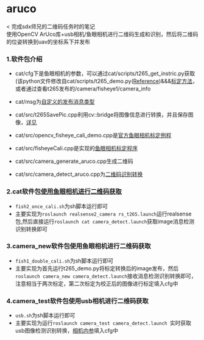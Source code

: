 # aruco  

< 完成sdx师兄的二维码任务时的笔记   
  使用OpenCV ArUco库+usb相机/鱼眼相机进行二维码生成和识别，然后将二维码的位姿转换到uav的坐标系下并发布  

### 1.软件包介绍
* cat/cfg下是鱼眼相机的参数，可以通过cat/scripts/t265_get_instric.py获取(该python文件修改自cat/scripts/t265_demo.py([Reference](https://github.com/IntelRealSense/librealsense/blob/master/wrappers/python/examples/t265_stereo.py))&&&[标定方法](https://github.com/GitZzw/sdx_aruco/blob/master/notes/T265%E9%B1%BC%E7%9C%BC%E5%9B%BE%E5%83%8F.md#3%E9%B1%BC%E7%9C%BC%E7%9B%B8%E6%9C%BA%E7%9A%84%E6%A0%87%E5%AE%9A)，或者通过查看t265发布的/camera/fisheye1/camera_info  

* cat/msg为[自定义的发布消息类型](https://github.com/GitZzw/sdx_aruco/blob/master/notes/ros%E8%87%AA%E5%AE%9A%E4%B9%89%E6%B6%88%E6%81%AF.md)   

* cat/src/t265SavePic.cpp利用cv::bridge将图像信息进行转换，并且保存图像，[详见](https://github.com/GitZzw/sdx_aruco/blob/master/notes/T265%E9%B1%BC%E7%9C%BC%E5%9B%BE%E5%83%8F.md#2%E5%8F%91%E5%B8%83%E7%9A%84ros%E9%B1%BC%E7%9C%BC%E5%9B%BE%E5%83%8Fsensor_msgsimage%E8%BD%AC%E6%8D%A2%E4%B8%BAcv%E7%9A%84image%E4%BD%BF%E7%94%A8cv_bridge)  

* cat/src/opencv_fisheye_cali_demo.cpp是[官方鱼眼相机标定例程](https://github.com/GitZzw/sdx_aruco/blob/master/notes/T265%E9%B1%BC%E7%9C%BC%E5%9B%BE%E5%83%8F.md#3%E9%B1%BC%E7%9C%BC%E7%9B%B8%E6%9C%BA%E7%9A%84%E6%A0%87%E5%AE%9A)

* cat/src/fisheyeCali.cpp是实现的[鱼眼相机标定程序](https://github.com/GitZzw/sdx_aruco/blob/master/notes/T265%E9%B1%BC%E7%9C%BC%E5%9B%BE%E5%83%8F.md#3%E9%B1%BC%E7%9C%BC%E7%9B%B8%E6%9C%BA%E7%9A%84%E6%A0%87%E5%AE%9A)

* cat/src/camera_generate_aruco.cpp生成二维码

* cat/src/camera_detect_aruco.cpp为[二维码识别转换](https://github.com/GitZzw/sdx_aruco/blob/master/notes/OpenCV_ArUco%E4%BD%BF%E7%94%A8.md)


### 2.cat软件包[使用鱼眼相机进行二维码获取](https://github.com/GitZzw/sdx_aruco/blob/master/notes/T265%E9%B1%BC%E7%9C%BC%E5%9B%BE%E5%83%8F.md#1realsense-t265%E8%8E%B7%E5%8F%96%E9%B1%BC%E7%9C%BC%E7%9B%B8%E6%9C%BA%E6%95%B0%E6%8D%AE)
* `fish2_once_cali.sh`为sh脚本运行即可  
* 主要实现为`roslaunch realsense2_camera rs_t265.launch`运行realsense包,然后直接运行`roslaunch cat camera_detect.launch`获取image消息检测识别转换即可

### 3.camera_new软件包使用鱼眼相机进行二维码获取
* `fish1_double_cali.sh`为sh脚本运行即可
* 主要实现为首先运行t265_demo.py将标定转换后的image发布，然后`roslaunch camera_new camera_detect.launch`接收消息检测识别转换即可，注意相当于两次标定，第二次标定为校正后的图像进行标定填入cfg中

### 4.camera_test软件包使用usb相机进行二维码获取
* `usb.sh`为sh脚本运行即可
* 主要实现为运行`roslaunch camera_test camera_detect.launch `实时获取usb图像检测识别转换，[相机内参](https://github.com/GitZzw/sdx_aruco/blob/master/notes/matlab%E5%AE%8C%E6%88%90%E5%8D%95%E7%9B%AE%E7%9B%B8%E6%9C%BA%E6%A0%87%E5%AE%9A.md)填入cfg中
